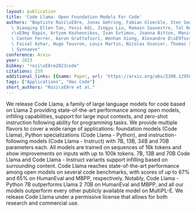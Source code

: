 ```yaml
---
layout: publication
title: 'Code Llama: Open Foundation Models For Code'
authors: "Baptiste Rozi\xE8re, Jonas Gehring, Fabian Gloeckle, Sten Sootla, Itai Gat,\
  \ Xiaoqing Ellen Tan, Yossi Adi, Jingyu Liu, Romain Sauvestre, Tal Remez, J\xE9\
  r\xE9my Rapin, Artyom Kozhevnikov, Ivan Evtimov, Joanna Bitton, Manish Bhatt, Cristian\
  \ Canton Ferrer, Aaron Grattafiori, Wenhan Xiong, Alexandre D\xE9fossez, Jade Copet,\
  \ Faisal Azhar, Hugo Touvron, Louis Martin, Nicolas Usunier, Thomas Scialom, Gabriel\
  \ Synnaeve"
conference: Arxiv
year: 2023
bibkey: "rozi\xE8re2023code"
citations: 259
additional_links: [{name: Paper, url: 'https://arxiv.org/abs/2308.12950'}]
tags: ["Applications", "Has Code"]
short_authors: "Rozi\xE8re et al."
---
```

We release Code Llama, a family of large language models for code based on
Llama 2 providing state-of-the-art performance among open models, infilling
capabilities, support for large input contexts, and zero-shot instruction
following ability for programming tasks. We provide multiple flavors to cover a
wide range of applications: foundation models (Code Llama), Python
specializations (Code Llama - Python), and instruction-following models (Code
Llama - Instruct) with 7B, 13B, 34B and 70B parameters each. All models are
trained on sequences of 16k tokens and show improvements on inputs with up to
100k tokens. 7B, 13B and 70B Code Llama and Code Llama - Instruct variants
support infilling based on surrounding content. Code Llama reaches
state-of-the-art performance among open models on several code benchmarks, with
scores of up to 67% and 65% on HumanEval and MBPP, respectively. Notably, Code
Llama - Python 7B outperforms Llama 2 70B on HumanEval and MBPP, and all our
models outperform every other publicly available model on MultiPL-E. We release
Code Llama under a permissive license that allows for both research and
commercial use.